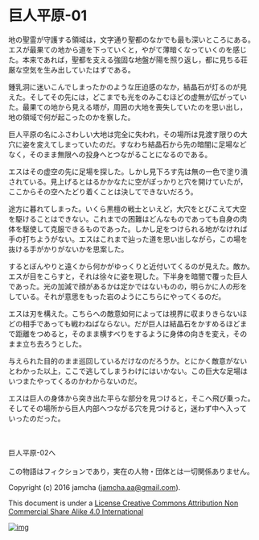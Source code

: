 # 巨人平原-01

地の聖霊が守護する領域は，文字通り聖都のなかでも最も深いところにある。  
エスが最果ての地から道を下っていくと，やがて薄暗くなっていくのを感じ  
た。本来であれば，聖都を支える強固な地盤が陽を照り返し，都に見ちる荘  
厳な空気を生み出していたはずである。  

鍾乳洞に迷いこんでしまったかのような圧迫感のなか，結晶石が灯るのが見  
えた。そしてその先には，どこまでも光をのみこむほどの虚無が広がってい  
た。最果ての地から見える塔が，周囲の大地を喪失していたのを思い出し，  
地の領域で何が起こったのかを察した。  

巨人平原の名にふさわしい大地は完全に失われ，その場所は見渡す限りの大  
穴に姿を変えてしまっていたのだ。すなわち結晶石から先の暗闇に足場など  
なく，そのまま無限への投身へとつながることになるのである。  

エスはその虚空の先に足場を探した。しかし見下ろす先は無の一色で塗り潰  
されている。見上げるとはるかかなたに空がぽっかりと穴を開けていたが，  
ここからその空へたどり着くことは決してできないだろう。  

途方に暮れてしまった。いくら黒檀の戦士といえど，大穴をとびこえて大空  
を駆けることはできない。これまでの困難はどんなものであっても自身の肉  
体を駆使して克服できるものであった。しかし足をつけられる地がなければ  
手の打ちようがない。エスはこれまで辿った道を思い出しながら，この場を  
抜ける手がかりがないかを思案した。  

するとぼんやりと遠くから何かがゆっくりと近付いてくるのが見えた。敵か。  
エスが目をこらすと，それは徐々に姿を現した。下半身を暗闇で覆った巨人  
であった。光の加減で顔があるかは定かではないものの，明らかに人の形を  
している。それが意思をもった岩のようにこちらにやってくるのだ。  

エスは刃を構えた。こちらへの敵意如何によっては視界に収まりきらないほ  
どの相手であっても戦わねばならない。だが巨人は結晶石をかすめるほどま  
で距離をつめると，そのまま横すべりをするように身体の向きを変え，その  
まま立ち去ろうとした。  

与えられた目的のまま巡回しているだけなのだろうか。とにかく敵意がない  
とわかった以上，ここで逃してしまうわけにはいかない。この巨大な足場は  
いつまたやってくるのかわからないのだ。  

エスは巨人の身体から突き出た平らな部分を見つけると，そこへ飛び乗った。  
そしてその場所から巨人内部へつながる穴を見つけると，迷わず中へ入って  
いったのだった。  

<br>  
<br>  
巨人平原-02へ  

<br>  
<br>  
この物語はフィクションであり，実在の人物・団体とは一切関係ありません。  

Copyright (c) 2016 jamcha (jamcha.aa@gmail.com).  

This document is under a [License Creative Commons Attribution Non Commercial Share Alike 4.0 International](http://creativecommons.org/licenses/by-nc-sa/4.0/deed)  

[![img](http://i.creativecommons.org/l/by-nc-sa/3.0/80x15.png)](http://creativecommons.org/licenses/by-nc-sa/4.0/deed)